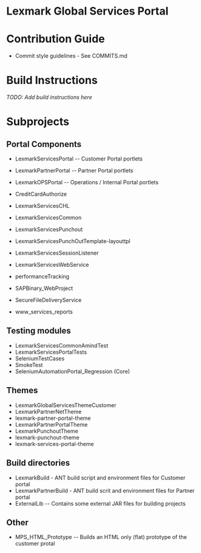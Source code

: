 # Lexmark Global Services Portal

# Contribution Guide
*  Commit style guidelines - See COMMITS.md

# Build Instructions
*TODO: Add build instructions here*

# Subprojects

## Portal Components 
* LexmarkServicesPortal -- Customer Portal portlets
* LexmarkPartnerPortal  -- Partner Portal portlets
* LexmarkOPSPortal      -- Operations / Internal Portal portlets

* CreditCardAuthorize
* LexmarkServicesCHL
* LexmarkServicesCommon
* LexmarkServicesPunchout
* LexmarkServicesPunchOutTemplate-layouttpl
* LexmarkServicesSessionListener
* LexmarkServicesWebService
* performanceTracking
* SAPBinary_WebProject
* SecureFileDeliveryService
* www_services_reports

## Testing modules
* LexmarkServicesCommonAmindTest
* LexmarkServicesPortalTests
* SeleniumTestCases
* SmokeTest
* SeleniumAutomationPortal_Regression (Core)

## Themes
* LexmarkGlobalServicesThemeCustomer
* LexmarkPartnerNetTheme
* lexmark-partner-portal-theme
* LexmarkPartnerPortalTheme
* LexmarkPunchoutTheme
* lexmark-punchout-theme
* lexmark-services-portal-theme

## Build directories
* LexmarkBuild - ANT build script and environment files for Customer portal
* LexmarkPartnerBuild - ANT build scrit and environment files for Partner portal
* ExternalLib -- Contains some external JAR files for building projects

## Other
* MPS_HTML_Prototype -- Builds an HTML only (flat) prototype of the customer protal


